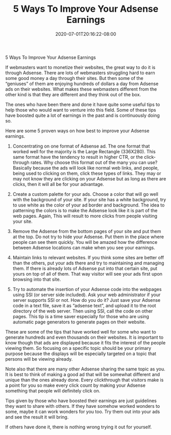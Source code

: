 ﻿---
title: "5 Ways To Improve Your Adsense Earnings"
date: 2020-07-01T20:16:22-08:00
description: "googleadsense Tips for Web Success"
featured_image: "/images/googleadsense.jpg"
tags: ["googleadsense"]
---

5 Ways To Improve Your Adsense Earnings 

If webmasters want to monetize their websites, the great way to do it is through Adsense. There are lots of webmasters struggling hard to earn some good money a day through their sites. But then some of the “geniuses” of them are enjoying hundreds of dollars a day from Adsense ads on their websites. What makes these webmasters different from the other kind is that they are different and they think out of the box. 

The ones who have been there and done it have quite some useful tips to help those who would want to venture into this field. Some of these tips have boosted quite a lot of earnings in the past and is continuously doing so. 

Here are some 5 proven ways on how best to improve your Adsense earnings.

1. Concentrating on one format of Adsense ad. The one format that worked well for the majority is the Large Rectangle (336X280). This same format have the tendency to result in higher CTR, or the click-through rates. Why choose this format out of the many you can use? Basically because the ads will look like normal web links, and people, being used to clicking on them, click these types of links. They may or may not know they are clicking on your Adsense but as long as there are clicks, then it will all be for your advantage.

2. Create a custom palette for your ads. Choose a color that will go well with the background of your site. If your site has a white background, try to use white as the color of your ad border and background. The idea to patterning the colors is to make the Adsense look like it is part of the web pages. Again, This will result to more clicks from people visiting your site.

3. Remove the Adsense from the bottom pages of your site and put them at the top. Do not try to hide your Adsense. Put them in the place where people can see them quickly. You will be amazed how the difference between Adsense locations can make when you see your earnings.

4. Maintain links to relevant websites. If you think some sites are better off than the others, put your ads there and try to maintaining and managing them. If there is already lots of Adsense put into that certain site, put yours on top of all of them. That way visitor will see your ads first upon browsing into that site.

5. Try to automate the insertion of your Adsense code into the webpages using SSI (or server side included). Ask your web administrator if your server supports SSI or not. How do you do it? Just save your Adsense code in a text file, save it as “adsense text”, and upload it to the root directory of the web server. Then using SSI, call the code on other pages. This tip is a time saver especially for those who are using automatic page generators to generate pages on their website.

These are some of the tips that have worked well for some who want to generate hundreds and even thousands on their websites.  It is important to know though that ads are displayed because it fits the interest of the people viewing them. So focusing on a specific topic should be your primary purpose because the displays will be especially targeted on a topic that persons will be viewing already. 

Note also that there are many other Adsense sharing the same topic as you. It is best to think of making a good ad that will be somewhat different and unique than the ones already done. Every clickthrough that visitors make is a point for you so make every click count by making your Adsense something that people will definitely click on.

Tips given by those who have boosted their earnings are just guidelines they want to share with others. If they have somehow worked wonders to some, maybe it can work wonders for you too. Try them out into your ads and see the result it will bring.

If others have done it, there is nothing wrong trying it out for yourself.

